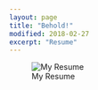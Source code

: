 ```yaml
---
layout: page
title: "Behold!"
modified: 2018-02-27
excerpt: "Resume"
---
```


<figure>
  <img src="{{ site.url }}/images/resume.jpg" alt="My Resume">
  <figcaption>My Resume</figcaption>
</figure>


